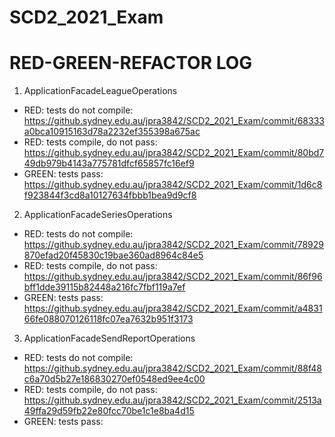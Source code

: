 # SCD2_2021_Exam

# RED-GREEN-REFACTOR LOG

1. ApplicationFacadeLeagueOperations
- RED: tests do not compile: https://github.sydney.edu.au/jpra3842/SCD2_2021_Exam/commit/68333a0bca10915163d78a2232ef355398a675ac
- RED: tests compile, do not pass: https://github.sydney.edu.au/jpra3842/SCD2_2021_Exam/commit/80bd749db979b4143a775781dfcf65857fc16ef9
- GREEN: tests pass: https://github.sydney.edu.au/jpra3842/SCD2_2021_Exam/commit/1d6c8f923844f3cd8a10127634fbbb1bea9d9cf8

2. ApplicationFacadeSeriesOperations
- RED: tests do not compile: https://github.sydney.edu.au/jpra3842/SCD2_2021_Exam/commit/78929870efad20f45830c19bae360ad8964c84e5
- RED: tests compile, do not pass: https://github.sydney.edu.au/jpra3842/SCD2_2021_Exam/commit/86f96bff1dde39115b82448a216fc7fbf119a7ef
- GREEN: tests pass: https://github.sydney.edu.au/jpra3842/SCD2_2021_Exam/commit/a483166fe088070126118fc07ea7632b951f3173

3. ApplicationFacadeSendReportOperations
- RED: tests do not compile: https://github.sydney.edu.au/jpra3842/SCD2_2021_Exam/commit/88f48c6a70d5b27e186830270ef0548ed9ee4c00
- RED: tests compile, do not pass: https://github.sydney.edu.au/jpra3842/SCD2_2021_Exam/commit/2513a49ffa29d59fb22e80fcc70be1c1e8ba4d15
- GREEN: tests pass: 
